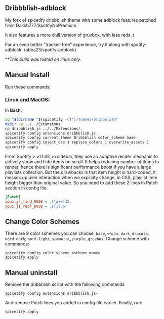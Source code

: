 ## Dribbblish-adblock

My fork of spicetify dribbblish theme with some adblock features patched from Daksh777/SpotifyNoPremium.

It also features a more chill version of gruvbox, with less reds :)

For an even better "tracker-free" experience, try it along with spotify-adblock. (abba23/spotify-adblock)

**_This build was tested on linux only._

## Manual Install
Run these commands:

### Linux and MacOS:
In **Bash**:
```bash
cd "$(dirname "$(spicetify -c)")/Themes/Dribbblish"
mkdir -p ../../Extensions
cp dribbblish.js ../../Extensions/.
spicetify config extensions dribbblish.js
spicetify config current_theme Dribbblish color_scheme base
spicetify config inject_css 1 replace_colors 1 overwrite_assets 1
spicetify apply
```
From Spotify > v1.1.62, in sidebar, they use an adaptive render mechanic to actively show and hide items on scroll. It helps reducing number of items to render, hence there is significant performance boost if you have a large playlists collection. But the drawbacks is that item height is hard-coded, it messes up user interaction when we explicity change, in CSS, playlist item height bigger than original value. So you need to add these 2 lines in Patch section in config file:

```ini
[Patch]
xpui.js_find_8008 = ,(\w+=)32,
xpui.js_repl_8008 = ,${1}56,
```

## Change Color Schemes
There are 9 color schemes you can choose: `base`, `white`, `dark`, `dracula`, `nord-dark`, `nord-light`, `samourai`, `purple`, `gruvbox`. Change scheme with commands:
```
spicetify config color_scheme <scheme name>
spicetify apply
```

## Manual uninstall 
Remove the dribbblish script with the following commands 

```
spicetify config extensions dribbblish.js-
```
And remove Patch lines you added in config file earlier. Finally, run:
```
spicetify apply
```
